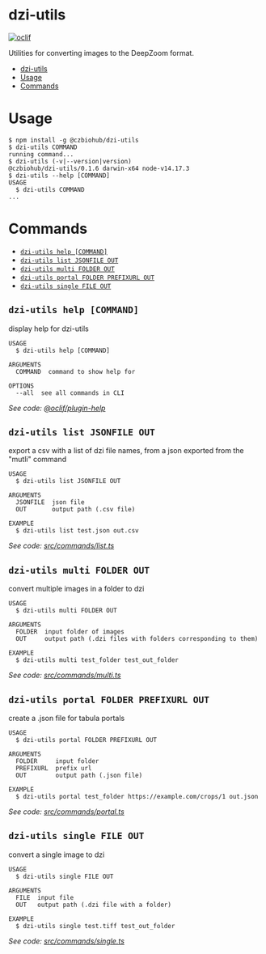 # dzi-utils

[![oclif](https://img.shields.io/badge/cli-oclif-brightgreen.svg)](https://oclif.io)

Utilities for converting images to the DeepZoom format.

<!-- toc -->
* [dzi-utils](#dzi-utils)
* [Usage](#usage)
* [Commands](#commands)
<!-- tocstop -->

# Usage

<!-- usage -->
```sh-session
$ npm install -g @czbiohub/dzi-utils
$ dzi-utils COMMAND
running command...
$ dzi-utils (-v|--version|version)
@czbiohub/dzi-utils/0.1.6 darwin-x64 node-v14.17.3
$ dzi-utils --help [COMMAND]
USAGE
  $ dzi-utils COMMAND
...
```
<!-- usagestop -->

# Commands

<!-- commands -->
* [`dzi-utils help [COMMAND]`](#dzi-utils-help-command)
* [`dzi-utils list JSONFILE OUT`](#dzi-utils-list-jsonfile-out)
* [`dzi-utils multi FOLDER OUT`](#dzi-utils-multi-folder-out)
* [`dzi-utils portal FOLDER PREFIXURL OUT`](#dzi-utils-portal-folder-prefixurl-out)
* [`dzi-utils single FILE OUT`](#dzi-utils-single-file-out)

## `dzi-utils help [COMMAND]`

display help for dzi-utils

```
USAGE
  $ dzi-utils help [COMMAND]

ARGUMENTS
  COMMAND  command to show help for

OPTIONS
  --all  see all commands in CLI
```

_See code: [@oclif/plugin-help](https://github.com/oclif/plugin-help/blob/v3.2.3/src/commands/help.ts)_

## `dzi-utils list JSONFILE OUT`

export a csv with a list of dzi file names, from a json exported from the "mutli" command

```
USAGE
  $ dzi-utils list JSONFILE OUT

ARGUMENTS
  JSONFILE  json file
  OUT       output path (.csv file)

EXAMPLE
  $ dzi-utils list test.json out.csv
```

_See code: [src/commands/list.ts](https://github.com/czbiohub/dzi-utils/blob/v0.1.6/src/commands/list.ts)_

## `dzi-utils multi FOLDER OUT`

convert multiple images in a folder to dzi

```
USAGE
  $ dzi-utils multi FOLDER OUT

ARGUMENTS
  FOLDER  input folder of images
  OUT     output path (.dzi files with folders corresponding to them)

EXAMPLE
  $ dzi-utils multi test_folder test_out_folder
```

_See code: [src/commands/multi.ts](https://github.com/czbiohub/dzi-utils/blob/v0.1.6/src/commands/multi.ts)_

## `dzi-utils portal FOLDER PREFIXURL OUT`

create a .json file for tabula portals

```
USAGE
  $ dzi-utils portal FOLDER PREFIXURL OUT

ARGUMENTS
  FOLDER     input folder
  PREFIXURL  prefix url
  OUT        output path (.json file)

EXAMPLE
  $ dzi-utils portal test_folder https://example.com/crops/1 out.json
```

_See code: [src/commands/portal.ts](https://github.com/czbiohub/dzi-utils/blob/v0.1.6/src/commands/portal.ts)_

## `dzi-utils single FILE OUT`

convert a single image to dzi

```
USAGE
  $ dzi-utils single FILE OUT

ARGUMENTS
  FILE  input file
  OUT   output path (.dzi file with a folder)

EXAMPLE
  $ dzi-utils single test.tiff test_out_folder
```

_See code: [src/commands/single.ts](https://github.com/czbiohub/dzi-utils/blob/v0.1.6/src/commands/single.ts)_
<!-- commandsstop -->
